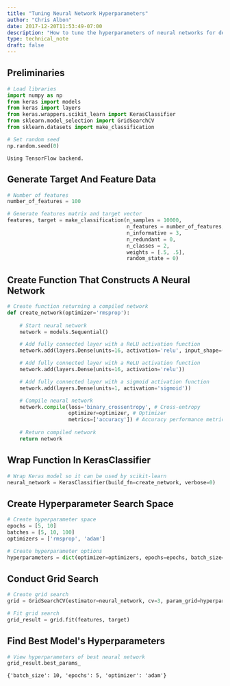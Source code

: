 ```yaml
---
title: "Tuning Neural Network Hyperparameters"
author: "Chris Albon"
date: 2017-12-20T11:53:49-07:00
description: "How to tune the hyperparameters of neural networks for deep learning in Python."
type: technical_note
draft: false
---
```

## Preliminaries


```python
# Load libraries
import numpy as np
from keras import models
from keras import layers
from keras.wrappers.scikit_learn import KerasClassifier
from sklearn.model_selection import GridSearchCV
from sklearn.datasets import make_classification

# Set random seed
np.random.seed(0)
```

    Using TensorFlow backend.


## Generate Target And Feature Data


```python
# Number of features
number_of_features = 100

# Generate features matrix and target vector
features, target = make_classification(n_samples = 10000,
                                       n_features = number_of_features,
                                       n_informative = 3,
                                       n_redundant = 0,
                                       n_classes = 2,
                                       weights = [.5, .5],
                                       random_state = 0)
```

## Create Function That Constructs A Neural Network


```python
# Create function returning a compiled network
def create_network(optimizer='rmsprop'):
    
    # Start neural network
    network = models.Sequential()

    # Add fully connected layer with a ReLU activation function
    network.add(layers.Dense(units=16, activation='relu', input_shape=(number_of_features,)))

    # Add fully connected layer with a ReLU activation function
    network.add(layers.Dense(units=16, activation='relu'))

    # Add fully connected layer with a sigmoid activation function
    network.add(layers.Dense(units=1, activation='sigmoid'))

    # Compile neural network
    network.compile(loss='binary_crossentropy', # Cross-entropy
                    optimizer=optimizer, # Optimizer
                    metrics=['accuracy']) # Accuracy performance metric
    
    # Return compiled network
    return network
```

## Wrap Function In KerasClassifier


```python
# Wrap Keras model so it can be used by scikit-learn
neural_network = KerasClassifier(build_fn=create_network, verbose=0)
```

## Create Hyperparameter Search Space


```python
# Create hyperparameter space
epochs = [5, 10]
batches = [5, 10, 100]
optimizers = ['rmsprop', 'adam']

# Create hyperparameter options
hyperparameters = dict(optimizer=optimizers, epochs=epochs, batch_size=batches)
```

## Conduct Grid Search


```python
# Create grid search
grid = GridSearchCV(estimator=neural_network, cv=3, param_grid=hyperparameters)

# Fit grid search
grid_result = grid.fit(features, target)
```

## Find Best Model's Hyperparameters


```python
# View hyperparameters of best neural network
grid_result.best_params_
```




    {'batch_size': 10, 'epochs': 5, 'optimizer': 'adam'}


